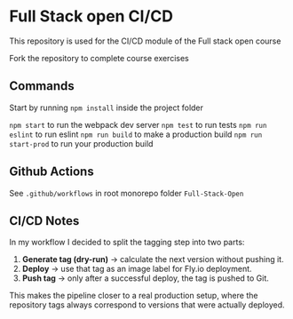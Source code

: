 # Full Stack open CI/CD

This repository is used for the CI/CD module of the Full stack open course

Fork the repository to complete course exercises

## Commands

Start by running `npm install` inside the project folder

`npm start` to run the webpack dev server
`npm test` to run tests
`npm run eslint` to run eslint
`npm run build` to make a production build
`npm run start-prod` to run your production build

## Github Actions
See `.github/workflows` in root monorepo folder `Full-Stack-Open`

## CI/CD Notes

In my workflow I decided to split the tagging step into two parts:

1. **Generate tag (dry-run)** → calculate the next version without pushing it.  
2. **Deploy** → use that tag as an image label for Fly.io deployment.  
3. **Push tag** → only after a successful deploy, the tag is pushed to Git.

This makes the pipeline closer to a real production setup, where the repository
tags always correspond to versions that were actually deployed.
